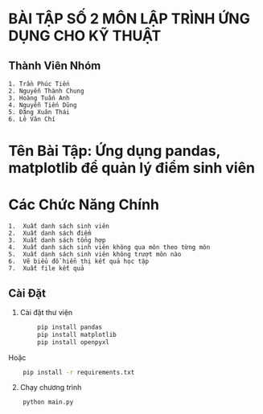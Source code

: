#    BÀI TẬP SỐ 2 MÔN LẬP TRÌNH ỨNG DỤNG CHO KỸ THUẬT
##    Thành Viên Nhóm
    1. Trần Phúc Tiến
    2. Nguyễn Thành Chung
    3. Hoàng Tuấn Anh
    4. Nguyễn Tiến Dũng
    5. Đặng Xuân Thái
    6. Lê Văn Chí
#    Tên Bài Tập: Ứng dụng pandas, matplotlib để quản lý điểm sinh viên
#    Các Chức Năng Chính
    1.  Xuất danh sách sinh viên
    2.  Xuất danh sách điểm
    3.  Xuất danh sách tổng hợp
    4.  Xuất danh sách sinh viên không qua môn theo từng môn
    5.  Xuất danh sách sinh viên không trượt môn nào
    6.  Vẽ biểu đồ hiển thị kết quả học tập
    7.  Xuất file kết quả
##    Cài Đặt
1. Cài đặt thư viện 

```cmd
        pip install pandas
        pip install matplotlib
        pip install openpyxl
```
    
Hoặc

```cmd
    pip install -r requirements.txt
```
2. Chạy chương trình

```python
    python main.py
```